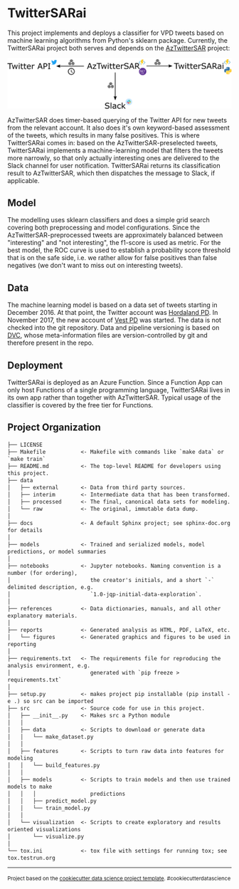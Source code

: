 TwitterSARai
==============================

This project implements and deploys a classifier for VPD tweets based on machine
learning algorithms from Python's sklearn package. Currently, the TwitterSARai project
both serves and depends on the [AzTwitterSAR](https://github.com/lp-code/AzTwitterSAR)
project:

![TwitterSAR architecture](docs/twittersar_architecture.png)

AzTwitterSAR does timer-based querying of the Twitter API for new tweets from the
relevant account. It also does it's own keyword-based assessment of the tweets,
which results in many false positives. This is where TwitterSARai comes in: based
on the AzTwitterSAR-preselected tweets, TwitterSARai implements a machine-learning
model that filters the tweets more narrowly, so that only actually interesting ones
are delivered to the Slack channel for user notification. TwitterSARai returns its
classification result to AzTwitterSAR, which then dispatches the message to Slack,
if applicable.

Model
-----
The modelling uses sklearn classifiers and does a simple grid search covering
both preprocessing and model configurations. Since the AzTwitterSAR-preprocessed
tweets are approximately balanced between "interesting" and "not interesting",
the f1-score is used as metric. For the best model, the ROC curve is used to
establish a probability score threshold that is on the safe side, i.e. we rather
allow for false positives than false negatives (we don't want to miss out on
interesting tweets).  

Data
----
The machine learning model is based on a data set of tweets starting in December 2016.
At that point, the Twitter account was 
[Hordaland PD](https://twitter.com/hordalandpoliti). In November 2017, the new account
of [Vest PD](https://twitter.com/politivest)
was started. The data is not checked into the git repository. Data and pipeline
versioning is based on [DVC](https://dvc.org/), whose meta-information files are
version-controlled by git and therefore present in the repo.

Deployment
----------
TwitterSARai is deployed as an Azure Function. Since a Function App can only host
Functions of a single programming language, TwitterSARai lives in its own app rather
than together with AzTwitterSAR. 
Typical usage of the classifier is covered by the free tier for Functions.

Project Organization
------------

    ├── LICENSE
    ├── Makefile           <- Makefile with commands like `make data` or `make train`
    ├── README.md          <- The top-level README for developers using this project.
    ├── data
    │   ├── external       <- Data from third party sources.
    │   ├── interim        <- Intermediate data that has been transformed.
    │   ├── processed      <- The final, canonical data sets for modeling.
    │   └── raw            <- The original, immutable data dump.
    │
    ├── docs               <- A default Sphinx project; see sphinx-doc.org for details
    │
    ├── models             <- Trained and serialized models, model predictions, or model summaries
    │
    ├── notebooks          <- Jupyter notebooks. Naming convention is a number (for ordering),
    │                         the creator's initials, and a short `-` delimited description, e.g.
    │                         `1.0-jqp-initial-data-exploration`.
    │
    ├── references         <- Data dictionaries, manuals, and all other explanatory materials.
    │
    ├── reports            <- Generated analysis as HTML, PDF, LaTeX, etc.
    │   └── figures        <- Generated graphics and figures to be used in reporting
    │
    ├── requirements.txt   <- The requirements file for reproducing the analysis environment, e.g.
    │                         generated with `pip freeze > requirements.txt`
    │
    ├── setup.py           <- makes project pip installable (pip install -e .) so src can be imported
    ├── src                <- Source code for use in this project.
    │   ├── __init__.py    <- Makes src a Python module
    │   │
    │   ├── data           <- Scripts to download or generate data
    │   │   └── make_dataset.py
    │   │
    │   ├── features       <- Scripts to turn raw data into features for modeling
    │   │   └── build_features.py
    │   │
    │   ├── models         <- Scripts to train models and then use trained models to make
    │   │   │                 predictions
    │   │   ├── predict_model.py
    │   │   └── train_model.py
    │   │
    │   └── visualization  <- Scripts to create exploratory and results oriented visualizations
    │       └── visualize.py
    │
    └── tox.ini            <- tox file with settings for running tox; see tox.testrun.org


--------

<p><small>Project based on the <a target="_blank" href="https://drivendata.github.io/cookiecutter-data-science/">cookiecutter data science project template</a>. #cookiecutterdatascience</small></p>
